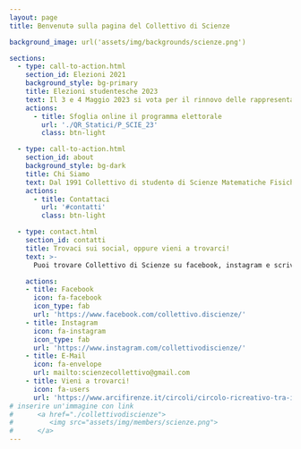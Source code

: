 ```yaml
---
layout: page
title: Benvenutə sulla pagina del Collettivo di Scienze

background_image: url('assets/img/backgrounds/scienze.png')

sections:
  - type: call-to-action.html
    section_id: Elezioni 2021
    background_style: bg-primary
    title: Elezioni studentesche 2023
    text: Il 3 e 4 Maggio 2023 si vota per il rinnovo delle rappresentanza studentesche. Come Collettivo di Scienze presenteremo delle liste in Scuola di Scienze ed in quasi tutti i Corsi di Laurea di questa. L’elezioni sono un’importante occasione per far sentire la nostra voce, soprattutto oggi che abbiamo vissuto più che mai il disinteresse dalle istituzioni universitarieverso la nostra condizione.
    actions:
      - title: Sfoglia online il programma elettorale
        url: './QR_Statici/P_SCIE_23'
        class: btn-light

  - type: call-to-action.html
    section_id: about
    background_style: bg-dark
    title: Chi Siamo
    text: Dal 1991 Collettivo di studentə di Scienze Matematiche Fisiche e Naturali dell'università di Firenze. Il Collettivo di Scienze significa innanzitutto un gruppo di pari, universitarə e allo stesso tempo cittadinə, che hanno deciso di riunirsi riconoscendosi in valori condivisi e con l'interesse di confrontarsi e formarsi assieme nel proprio contesto culturale e politico. Fra i nostri valori fondamentali ci sono antifascismo, laicità, equità sociale, giustizia climatica. -Controguida 2020
    actions:
      - title: Contattaci
        url: '#contatti'
        class: btn-light

  - type: contact.html
    section_id: contatti
    title: Trovaci sui social, oppure vieni a trovarci!
    text: >-
      Puoi trovare Collettivo di Scienze su facebook, instagram e scriverci per email, oppure tutti i martedì alle 17:30 in riunione online (scrivici per sapere come collegarti!). Appena sarà possibile torneremo al circolo ARCI in Via delle Porte Nuove e gradualmente nei nostri spazi universitari!

    actions:
    - title: Facebook
      icon: fa-facebook
      icon_type: fab
      url: 'https://www.facebook.com/collettivo.discienze/'
    - title: Instagram
      icon: fa-instagram
      icon_type: fab
      url: 'https://www.instagram.com/collettivodiscienze/'
    - title: E-Mail
      icon: fa-envelope
      url: mailto:scienzecollettivo@gmail.com
    - title: Vieni a trovarci!
      icon: fa-users
      url: 'https://www.arcifirenze.it/circoli/circolo-ricreativo-tra-i-lavoratori-di-porta-al-prato/'
# inserire un'immagine con link
#      <a href="./collettivodiscienze">
#         <img src="assets/img/members/scienze.png">
#      </a>
---
```

